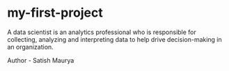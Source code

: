 # my-first-project
A data scientist is an analytics professional who is responsible for collecting, analyzing and interpreting data to help drive decision-making in an organization.

Author - Satish Maurya
